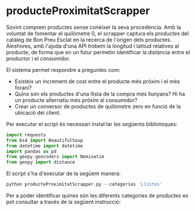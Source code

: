 # producteProximitatScrapper

Sovint comprem productes sense conèixer la seva procedència. 
Amb la voluntat de fomentar el quilòmetre 0, el scrapper captura els productes del catàleg de Bon Preu Esclat en la recerca de l'origen dels productes.
Aleshores, amb l'ajuda d'una API trobem la longitud i latitud relatives al producte, de forma que en un futur permetin identificar la distància entre el productor i el consumidor.

El sistema permet respondre a preguntes com:
- Existeix un increment de cost entre el producte més pròxim i el més forani?
- Quins són els productes d'una llista de la compra més llunyans? Hi ha un producte alternatiu més pròxim al consumidor?
- Crear un conversor de productes de quilòmetre zero en funció de la ubicació del client.

Per executar el script és necessari instal·lar les següents biblioteques:

```python
import requests
from bs4 import BeautifulSoup
from datetime import datetime
import pandas as pd
from geopy.geocoders import Nominatim
from geopy import distance
```

El script s'ha d'executar de la següent manera:

```python
python producteProximitatScrapper.py --categories 'Llistes'
```

Per a poder identificar quines són les diferents categories de productes es pot consultar a través de la següent instrucció:



